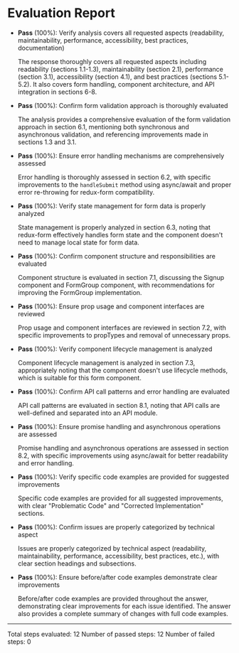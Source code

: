 # Evaluation Report

- **Pass** (100%): Verify analysis covers all requested aspects (readability, maintainability, performance, accessibility, best practices, documentation)
  
  The response thoroughly covers all requested aspects including readability (sections 1.1-1.3), maintainability (section 2.1), performance (section 3.1), accessibility (section 4.1), and best practices (sections 5.1-5.2). It also covers form handling, component architecture, and API integration in sections 6-8.

- **Pass** (100%): Confirm form validation approach is thoroughly evaluated
  
  The analysis provides a comprehensive evaluation of the form validation approach in section 6.1, mentioning both synchronous and asynchronous validation, and referencing improvements made in sections 1.3 and 3.1.

- **Pass** (100%): Ensure error handling mechanisms are comprehensively assessed
  
  Error handling is thoroughly assessed in section 6.2, with specific improvements to the `handleSubmit` method using async/await and proper error re-throwing for redux-form compatibility.

- **Pass** (100%): Verify state management for form data is properly analyzed
  
  State management is properly analyzed in section 6.3, noting that redux-form effectively handles form state and the component doesn't need to manage local state for form data.

- **Pass** (100%): Confirm component structure and responsibilities are evaluated
  
  Component structure is evaluated in section 7.1, discussing the Signup component and FormGroup component, with recommendations for improving the FormGroup implementation.

- **Pass** (100%): Ensure prop usage and component interfaces are reviewed
  
  Prop usage and component interfaces are reviewed in section 7.2, with specific improvements to propTypes and removal of unnecessary props.

- **Pass** (100%): Verify component lifecycle management is analyzed
  
  Component lifecycle management is analyzed in section 7.3, appropriately noting that the component doesn't use lifecycle methods, which is suitable for this form component.

- **Pass** (100%): Confirm API call patterns and error handling are evaluated
  
  API call patterns are evaluated in section 8.1, noting that API calls are well-defined and separated into an API module.

- **Pass** (100%): Ensure promise handling and asynchronous operations are assessed
  
  Promise handling and asynchronous operations are assessed in section 8.2, with specific improvements using async/await for better readability and error handling.

- **Pass** (100%): Verify specific code examples are provided for suggested improvements
  
  Specific code examples are provided for all suggested improvements, with clear "Problematic Code" and "Corrected Implementation" sections.

- **Pass** (100%): Confirm issues are properly categorized by technical aspect
  
  Issues are properly categorized by technical aspect (readability, maintainability, performance, accessibility, best practices, etc.), with clear section headings and subsections.

- **Pass** (100%): Ensure before/after code examples demonstrate clear improvements
  
  Before/after code examples are provided throughout the answer, demonstrating clear improvements for each issue identified. The answer also provides a complete summary of changes with full code examples.

---

Total steps evaluated: 12
Number of passed steps: 12
Number of failed steps: 0